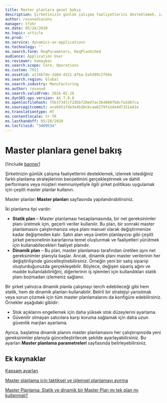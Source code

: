 ```yaml
---
title: Master planlara genel bakış
description: Şirketinizin günlük çalışma faaliyetlerini desteklemek, izlemek istediğiniz farklı planlama stratejilerinin benzetimini gerçekleştirmek ve dahili performans veya müşteri memnuniyetiyle ilgili şirket politikası uygulamak için çeşitli master planlar kullanın.
author: roxanadiaconu
manager: tfehr
ms.date: 05/28/2020
ms.topic: article
ms.prod: ''
ms.service: dynamics-ax-applications
ms.technology: ''
ms.search.form: ReqParameters, ReqPlanSched
audience: Application User
ms.reviewer: kamaybac
ms.search.scope: Core, Operations
ms.custom: 7911
ms.assetid: a116b7de-3d6d-4321-87ba-5a5d99c2f64e
ms.search.region: Global
ms.search.industry: Manufacturing
ms.author: roxanad
ms.search.validFrom: 2016-02-28
ms.dyn365.ops.version: AX 7.0.0
ms.openlocfilehash: f5b37347cf2d5b720ed7ac364800fb8cfe2d67ca
ms.sourcegitcommit: ace6451fde3e4b20cbcaa6279fa1da4d7151ad1e
ms.translationtype: HT
ms.contentlocale: tr-TR
ms.lasthandoff: 05/28/2020
ms.locfileid: "3409534"
---
```

# <a name="master-plans-overview"></a>Master planlara genel bakış

[!include [banner](../includes/banner.md)]

Şirketinizin günlük çalışma faaliyetlerini desteklemek, izlemek istediğiniz farklı planlama stratejilerinin benzetimini gerçekleştirmek ve dahili performans veya müşteri memnuniyetiyle ilgili şirket politikası uygulamak için çeşitli master planlar kullanın. 

Master planları **Master planları** sayfasında yapılandırabilirsiniz.

İki planlama tipi vardır:
-   **Statik plan** – Master planlaması hesaplamasında, bir net gereksinimler planı üretmek için, geçerli veriler kullanılır. Bu plan, bir sonraki master planlamasını çalıştırmanıza veya planı manuel olarak değiştirmenize kadar değişmeden kalır. Satın alan veya üretim planlayıcısı gibi çeşitli şirket personelinin kararlarına temel oluşturmak ve faaliyetleri yürütmek için kullanabilecekleri faaliyet planıdır.
-   **Dinamik plan** – Bu plan, master planlaması tarafından üretilen aynı net gereksinimler planıyla başlar. Ancak, dinamik planı master verilerinin her değiştirilişinde güncelleştirebilirsiniz. Örneğin yeni bir satış siparişi oluşturduğunuzda gerçekleşebilir. Böylece, değişen sipariş ağını ve madde kullanılabilirliğini, diğerlerinin iş işlemleri için kullandıkları statik planı bozmadan izlemeniz sağlanır.

Bir şirket yalnızca dinamik planla çalışmayı tercih edebileceği gibi hem statik, hem de dinamik planları kullanabilir. Belirli bir stratejiyi yansıtmak veya sorun çözmek için tüm master planlamalarını da konfigüre edebilirsiniz. Örnekler aşağıdaki gibidir:
-   Stok açıklarını engellemek için daha yüksek stok düzeylerini ayarlama.
-   Güvenilir olmayan satıcılara karşı koruma sağlamak için daha uzun güvenlik marjları ayarlama.

Ayrıca, başlatma dinamik planını master planlamasını her çalıştırışınızda yeni gereksinimler planıyla güncelleştirilecek şekilde ayarlayabilirsiniz. Bu ayarları **Master planlama parametreleri** sayfasında belirleyebilirsiniz.



<a name="additional-resources"></a>Ek kaynaklar
--------

[Kapsam ayarları](coverage-settings.md)

[Master planlama için taktiksel ve işlemsel planlamayı ayırma](https://blogs.msdn.com/b/axmfg/archive/2012/10/12/separating-tactical-and-operative-planning-for-master-scheduling.aspx)

[Master Planlama: Statik ve dinamik bir Master Plan mı tek plan mı kullanmalı?](https://community.dynamics.com/ax/b/msdynaxlessonslearned/archive/2014/01/16/master-planning-use-a-static-and-dynamic-master-plan-or-use-one-plan)



